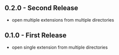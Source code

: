 ## 0.2.0 - Second Release
* open multiple extensions from multiple directories

## 0.1.0 - First Release
* open single extension from multiple directories
